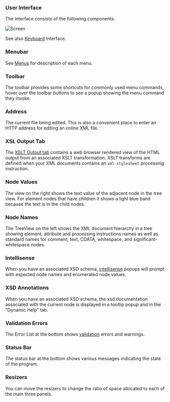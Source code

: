 
### User Interface

The interface consists of the following components:

![Screen](../../assets/images/screen.png)

See also [Keyboard](keyboard.md) Interface.

### Menubar
See [Menus](menus.md) for description of each menu.

### Toolbar
The toolbar provides some shortcuts for commonly used menu commands, hover over the toolbar buttons to see a popup showing the menu command they invoke.

### Address
The current file being edited. This is also a convenient place to enter an HTTP address for editing an online XML file.

### XSL Output Tab
The [XSLT Output tab](xslt.md) contains a web browser rendered view of the HTML output from an associated XSLT transformation. XSLT transforms are defined when your XML documents contains an `xml-stylesheet` processing instruction.

### Node Values
The view on the right shows the text value of the adjacent node in the tree view. For element nodes that have children it shows a light blue band because the text is in the child nodes.

### Node Names
The TreeView on the left shows the XML document hierarchy in a tree showing element, attribute and processing instructions names as well as standard names for comment, text, CDATA, whitespace, and significant-whitespace nodes.

### Intellisense
When you have an associated XSD schema, [intellisense](intellisense.md) popups will prompt with expected node names and enumerated node values.

### XSD Annotations
When you have an associated XSD schema, the xsd:documentation associated with the current node is displayed in a tooltip popup and in the "Dynamic Help" tab.

### Validation Errors
The Error List at the bottom shows [validation](validation.md) errors and warnings.

### Status Bar
The status bar at the bottom shows various messages indicating the state of the program.

### Resizers
You can move the resizers to change the ratio of space allocated to each of the main three panels.
